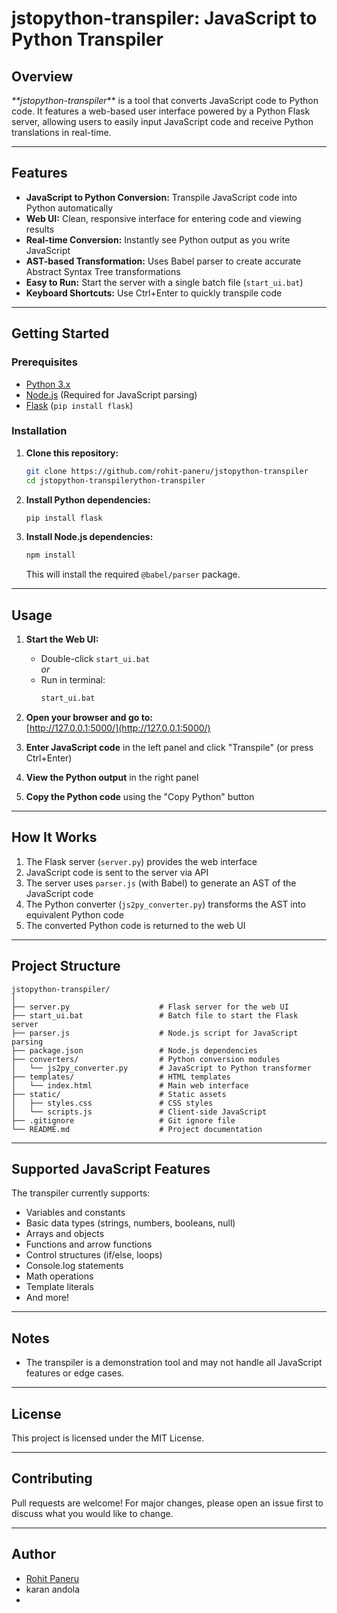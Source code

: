 # jstopython-transpiler: JavaScript to Python Transpiler

## Overview

_\*\*jstopython-transpiler_\*\* is a tool that converts JavaScript code to Python code. It features a web-based user interface powered by a Python Flask server, allowing users to easily input JavaScript code and receive Python translations in real-time.

---

## Features

- **JavaScript to Python Conversion:** Transpile JavaScript code into Python automatically 
- **Web UI:** Clean, responsive interface for entering code and viewing results
- **Real-time Conversion:** Instantly see Python output as you write JavaScript
- **AST-based Transformation:** Uses Babel parser to create accurate Abstract Syntax Tree transformations
- **Easy to Run:** Start the server with a single batch file (`start_ui.bat`)
- **Keyboard Shortcuts:** Use Ctrl+Enter to quickly transpile code

---

## Getting Started

### Prerequisites

- [Python 3.x](https://www.python.org/downloads/)
- [Node.js](https://nodejs.org/) (Required for JavaScript parsing)
- [Flask](https://flask.palletsprojects.com/) (`pip install flask`)

### Installation

1. **Clone this repository:**

   ```bash
   git clone https://github.com/rohit-paneru/jstopython-transpiler
   cd jstopython-transpilerython-transpiler
   ```

2. **Install Python dependencies:**

   ```bash
   pip install flask
   ```

3. **Install Node.js dependencies:**
   ```bash
   npm install
   ```
   This will install the required `@babel/parser` package.

---

## Usage

1. **Start the Web UI:**

   - Double-click `start_ui.bat`  
     _or_
   - Run in terminal:
     ```bash
     start_ui.bat
     ```

2. **Open your browser and go to:**  
   [http://127.0.0.1:5000/](http://127.0.0.1:5000/)

3. **Enter JavaScript code** in the left panel and click "Transpile" (or press Ctrl+Enter)

4. **View the Python output** in the right panel

5. **Copy the Python code** using the "Copy Python" button

---

## How It Works

1. The Flask server (`server.py`) provides the web interface
2. JavaScript code is sent to the server via API
3. The server uses `parser.js` (with Babel) to generate an AST of the JavaScript code
4. The Python converter (`js2py_converter.py`) transforms the AST into equivalent Python code
5. The converted Python code is returned to the web UI

---

## Project Structure

```
jstopython-transpiler/
│
├── server.py                    # Flask server for the web UI
├── start_ui.bat                 # Batch file to start the Flask server
├── parser.js                    # Node.js script for JavaScript parsing
├── package.json                 # Node.js dependencies
├── converters/                  # Python conversion modules
│   └── js2py_converter.py       # JavaScript to Python transformer
├── templates/                   # HTML templates
│   └── index.html               # Main web interface
├── static/                      # Static assets
│   ├── styles.css               # CSS styles
│   └── scripts.js               # Client-side JavaScript
├── .gitignore                   # Git ignore file
└── README.md                    # Project documentation
```

---

## Supported JavaScript Features

The transpiler currently supports:

- Variables and constants
- Basic data types (strings, numbers, booleans, null)
- Arrays and objects
- Functions and arrow functions
- Control structures (if/else, loops)
- Console.log statements
- Math operations
- Template literals
- And more!

---

## Notes

- The transpiler is a demonstration tool and may not handle all JavaScript features or edge cases.

---

## License

This project is licensed under the MIT License.

---

## Contributing

Pull requests are welcome! For major changes, please open an issue first to discuss what you would like to change.

---

## Author

- [Rohit Paneru](https://github.com/rohit-paneru)
- karan andola
- 
